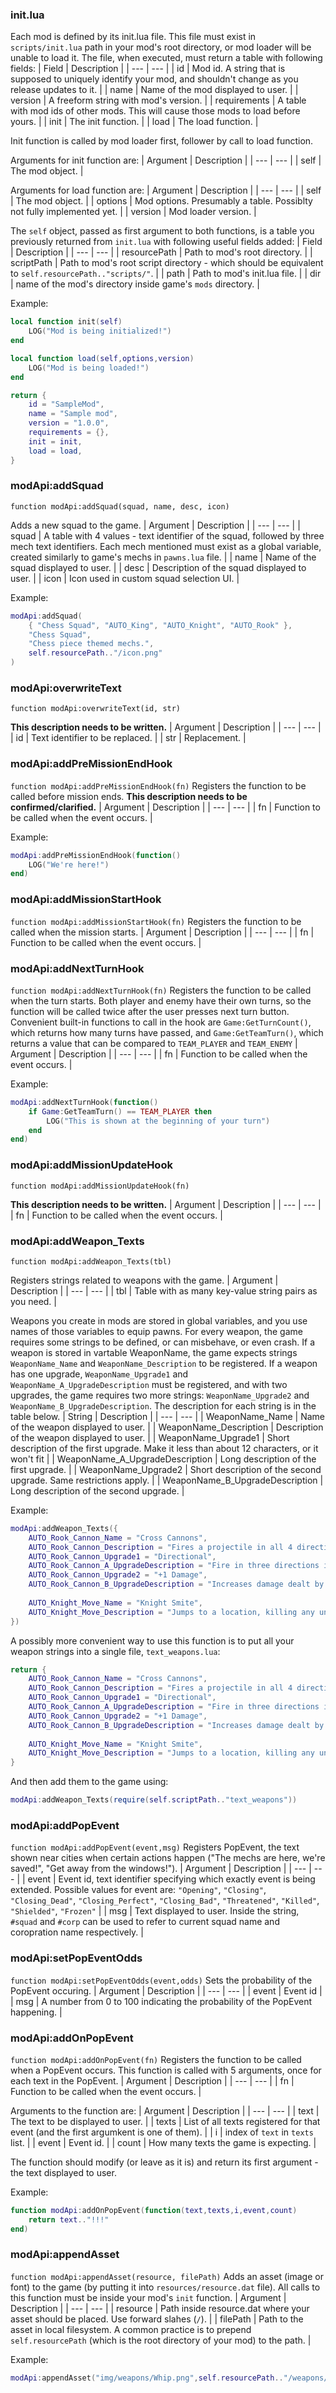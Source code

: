 ### init.lua
Each mod is defined by its init.lua file. This file must exist in `scripts/init.lua` path in your mod's root directory, or mod loader will be unable to load it.
The file, when executed, must return a table with following fields:
| Field | Description |
| --- | --- |
| id | Mod id. A string that is supposed to uniquely identify your mod, and shouldn't change as you release updates to it. |
| name | Name of the mod displayed to user. |
| version | A freeform string with mod's version. |
| requirements | A table with mod ids of other mods. This will cause those mods to load before yours.  |
| init | The init function. |
| load | The load function. |

Init function is called by mod loader first, follower by call to load function.

Arguments for init function are:
| Argument | Description |
| --- | --- |
| self | The mod object. |

Arguments for load function are:
| Argument | Description |
| --- | --- |
| self | The mod object. |
| options | Mod options. Presumably a table. Possiblty not fully implemented yet. |
| version | Mod loader version. |

The `self` object, passed as first argument to both functions, is a table you previously returned from `init.lua` with following useful fields added:
| Field | Description |
| --- | --- |
| resourcePath | Path to mod's root directory. |
| scriptPath | Path to mod's root script directory - which should be equivalent to `self.resourcePath.."scripts/"`. |
| path | Path to mod's init.lua file. |
| dir | name of the mod's directory inside game's `mods` directory. |

Example:
```lua
local function init(self)
    LOG("Mod is being initialized!")
end

local function load(self,options,version)
    LOG("Mod is being loaded!")
end

return {
	id = "SampleMod",
	name = "Sample mod",
	version = "1.0.0",
	requirements = {},
	init = init,
	load = load,
}
```

### modApi:addSquad
`function modApi:addSquad(squad, name, desc, icon)`

Adds a new squad to the game.
| Argument | Description |
| --- | --- |
| squad | A table with 4 values - text identifier of the squad, followed by three mech text identifiers. Each mech mentioned must exist as a global variable, created similarly to game's mechs in `pawns.lua` file. |
| name | Name of the squad displayed to user. |
| desc | Description of the squad displayed to user. |
| icon | Icon used in custom squad selection UI. |

Example:
```lua
modApi:addSquad(
    { "Chess Squad", "AUTO_King", "AUTO_Knight", "AUTO_Rook" },
    "Chess Squad",
    "Chess piece themed mechs.",
    self.resourcePath.."/icon.png"
)
```

### modApi:overwriteText
`function modApi:overwriteText(id, str)`

**This description needs to be written.**
| Argument | Description |
| --- | --- |
| id | Text identifier to be replaced. |
| str | Replacement. |

### modApi:addPreMissionEndHook
`function modApi:addPreMissionEndHook(fn)`
Registers the function to be called before mission ends. **This description needs to be confirmed/clarified.**
| Argument | Description |
| --- | --- |
| fn | Function to be called when the event occurs. |

Example:
```lua
modApi:addPreMissionEndHook(function()
    LOG("We're here!")
end)
```

### modApi:addMissionStartHook
`function modApi:addMissionStartHook(fn)`
Registers the function to be called when the mission starts.
| Argument | Description |
| --- | --- |
| fn | Function to be called when the event occurs. |

### modApi:addNextTurnHook
`function modApi:addNextTurnHook(fn)`
Registers the function to be called when the turn starts. Both player and enemy have their own turns, so the function will be called twice after the user presses next turn button. Convenient built-in functions to call in the hook are `Game:GetTurnCount()`, which returns how many turns have passed,  and `Game:GetTeamTurn()`, which returns a value that can be compared to `TEAM_PLAYER` and `TEAM_ENEMY`
| Argument | Description |
| --- | --- |
| fn | Function to be called when the event occurs. |

Example:
```lua
modApi:addNextTurnHook(function()
    if Game:GetTeamTurn() == TEAM_PLAYER then
        LOG("This is shown at the beginning of your turn")
    end
end)
```

### modApi:addMissionUpdateHook
`function modApi:addMissionUpdateHook(fn)`

**This description needs to be written.**
| Argument | Description |
| --- | --- |
| fn | Function to be called when the event occurs. |

### modApi:addWeapon_Texts
`function modApi:addWeapon_Texts(tbl)`

Registers strings related to weapons with the game.
| Argument | Description |
| --- | --- |
| tbl | Table with as many key-value string pairs as you need. |

Weapons you create in mods are stored in global variables, and you use names of those variables to equip pawns. For every weapon, the game requires some strings to be defined, or can misbehave, or even crash. If a weapon is stored in vartable WeaponName, the game expects strings `WeaponName_Name` and `WeaponName_Description` to be registered. If a weapon has one upgrade, `WeaponName_Upgrade1` and `WeaponName_A_UpgradeDescription` must be registered, and with two upgrades, the game requires two more strings: `WeaponName_Upgrade2` and `WeaponName_B_UpgradeDescription`. The description for each string is in the table below.
| String | Description |
| --- | --- |
| WeaponName_Name | Name of the weapon displayed to user. |
| WeaponName_Description | Description of the weapon displayed to user. |
| WeaponName_Upgrade1 | Short description of the first upgrade. Make it less than about 12 characters, or it won't fit |
| WeaponName_A_UpgradeDescription | Long description of the first upgrade. |
| WeaponName_Upgrade2 | Short description of the second upgrade. Same restrictions apply. |
| WeaponName_B_UpgradeDescription | Long description of the second upgrade. |

Example:
```lua
modApi:addWeapon_Texts({
	AUTO_Rook_Cannon_Name = "Cross Cannons",
	AUTO_Rook_Cannon_Description = "Fires a projectile in all 4 directions, damaging and pushing on impact.",
	AUTO_Rook_Cannon_Upgrade1 = "Directional",
	AUTO_Rook_Cannon_A_UpgradeDescription = "Fire in three directions instead of four, with increased damage in one direction. Pushes self in the remaining direction.",
	AUTO_Rook_Cannon_Upgrade2 = "+1 Damage",
	AUTO_Rook_Cannon_B_UpgradeDescription = "Increases damage dealt by 1.",
	
	AUTO_Knight_Move_Name = "Knight Smite",
	AUTO_Knight_Move_Description = "Jumps to a location, killing any unit unfortunate enough to be there.",
})
```
A possibly more convenient way to use this function is to put all your weapon strings into a single file, `text_weapons.lua`:
```lua
return {
	AUTO_Rook_Cannon_Name = "Cross Cannons",
	AUTO_Rook_Cannon_Description = "Fires a projectile in all 4 directions, damaging and pushing on impact.",
	AUTO_Rook_Cannon_Upgrade1 = "Directional",
	AUTO_Rook_Cannon_A_UpgradeDescription = "Fire in three directions instead of four, with increased damage in one direction. Pushes self in the remaining direction.",
	AUTO_Rook_Cannon_Upgrade2 = "+1 Damage",
	AUTO_Rook_Cannon_B_UpgradeDescription = "Increases damage dealt by 1.",
	
	AUTO_Knight_Move_Name = "Knight Smite",
	AUTO_Knight_Move_Description = "Jumps to a location, killing any unit unfortunate enough to be there.",
}
```
And then add them to the game using:
```lua
modApi:addWeapon_Texts(require(self.scriptPath.."text_weapons"))
```

### modApi:addPopEvent
`function modApi:addPopEvent(event,msg)`
Registers PopEvent, the text shown near cities when certain actions happen ("The mechs are here, we're saved!", "Get away from the windows!").
| Argument | Description |
| --- | --- |
| event | Event id, text identifier specifying which exactly event is being extended. Possible values for event are: `"Opening"`, `"Closing"`, `"Closing_Dead"`, `"Closing_Perfect"`, `"Closing_Bad"`, `"Threatened"`, `"Killed"`, `"Shielded"`, `"Frozen"` |
| msg | Text displayed to user. Inside the string, `#squad` and `#corp` can be used to refer to current squad name and coropration name respectively. |

### modApi:setPopEventOdds
`function modApi:setPopEventOdds(event,odds)`
Sets the probability of the PopEvent occuring.
| Argument | Description |
| --- | --- |
| event | Event id |
| msg | A number from 0 to 100 indicating the probability of the PopEvent happening. |

### modApi:addOnPopEvent
`function modApi:addOnPopEvent(fn)`
Registers the function to be called when a PopEvent occurs. This function is called with 5 arguments, once for each text in the PopEvent.
| Argument | Description |
| --- | --- |
| fn | Function to be called when the event occurs. |

Arguments to the function are:
| Argument | Description |
| --- | --- |
| text | The text to be displayed to user. |
| texts | List of all texts registered for that event (and the first argumkent is one of them). |
| i | index of `text` in `texts` list. |
| event | Event id. |
| count | How many texts the game is expecting. |

The function should modify (or leave as it is) and return its first argument - the text displayed to user.

Example:
```lua
function modApi:addOnPopEvent(function(text,texts,i,event,count)
    return text.."!!!"
end)
```

### modApi:appendAsset
`function modApi:appendAsset(resource, filePath)`
Adds an asset (image or font) to the game (by putting it into `resources/resource.dat` file). All calls to this function must be inside your mod's `init` function.
| Argument | Description |
| --- | --- |
| resource | Path inside resource.dat where your asset should be placed. Use forward slahes (`/`). |
| filePath | Path to the asset in local filesystem. A common practice is to prepend `self.resourcePath` (which is the root directory of your mod) to the path. |

Example:
```lua
modApi:appendAsset("img/weapons/Whip.png",self.resourcePath.."/weapons/Whip.png")
```

